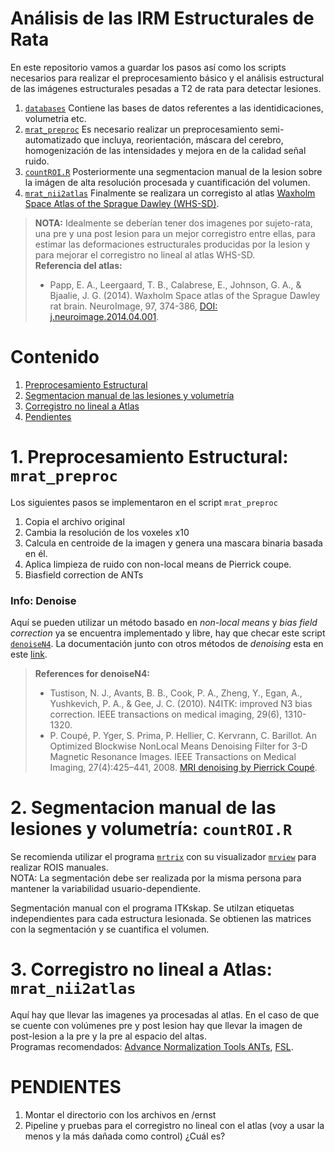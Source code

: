 # Análisis de las IRM Estructurales de Rata  
En este repositorio vamos a guardar los pasos así como los scripts necesarios para realizar el preprocesamiento básico y el análisis estructural de las imágenes estructurales pesadas a T2 de rata para detectar lesiones.  
1. [`databases`]() Contiene las bases de datos referentes a las identidicaciones, volumetria etc.   
1. [`mrat_preproc`](https://github.com/akpimentel/first-step/blob/master/mrat_preproc) Es necesario realizar un preprocesamiento semi-automatizado que incluya, reorientación, máscara del cerebro, homogenización de las intensidades y mejora en de la calidad señal ruido.
1. [`countROI.R`](https://github.com/akpimentel/first-step/blob/master/countROI.R) Posteriormente una segmentacion manual de la lesion sobre la imágen de alta resolución procesada y cuantificación del volumen.  
1. [`mrat_nii2atlas`](https://github.com/akpimentel/first-step/blob/master/mrat_nii2atlas) Finalmente se realizara un corregisto al atlas [Waxholm Space Atlas of the Sprague Dawley (WHS-SD)](https://www.nitrc.org/projects/whs-sd-atlas).  

> **NOTA:** Idealmente se deberían tener dos imagenes por sujeto-rata, una pre y una post lesion para un mejor corregistro entre ellas, para estimar las deformaciones estructurales producidas por la lesion y para mejorar el corregistro no lineal al atlas WHS-SD.  
> **Referencia del atlas:**  
> - Papp, E. A., Leergaard, T. B., Calabrese, E., Johnson, G. A., & Bjaalie, J. G. (2014). Waxholm Space atlas of the Sprague Dawley rat brain. NeuroImage, 97, 374-386, [DOI: j.neuroimage.2014.04.001](https://doi.org/10.1016/j.neuroimage.2014.04.001).  

# Contenido  
1. [Preprocesamiento Estructural](#preprocesamiento-estructural)
1. [Segmentacion manual de las lesiones y volumetría](#segmentacion-manual-de-las-lesiones-y-volumetria)
1. [Corregistro no lineal a Atlas](#corregistro-no-lineal-a-atlas)
1. [Pendientes](#pendientes)

# 1. Preprocesamiento Estructural: `mrat_preproc`  
Los siguientes pasos se implementaron en el script `mrat_preproc`  
1. Copia el archivo original  
1. Cambia la resolución de los voxeles x10  
1. Calcula en centroide de la imagen y genera una mascara binaria basada en él.  
1. Aplica limpieza de ruido con non-local means de Pierrick coupe.  
1. Biasfield correction de ANTs  
  
### Info: Denoise  
Aquí se pueden utilizar un método basado en *non-local means* y *bias field correction* ya se encuentra implementado y libre, hay que checar este script [`denoiseN4`](https://github.com/rcruces/MRI_analytic_tools/blob/master/Freesurfer_preprocessing/denoiseN4). La documentación junto con otros métodos de *denoising* esta en este [link](https://sites.google.com/site/pierrickcoupe/softwares/denoising-for-medical-imaging).  
> **References for denoiseN4:**  
> - Tustison, N. J., Avants, B. B., Cook, P. A., Zheng, Y., Egan, A., Yushkevich, P. A., & Gee, J. C. (2010). N4ITK: improved N3 bias correction. IEEE transactions on medical imaging, 29(6), 1310-1320.  
> - P. Coupé, P. Yger, S. Prima, P. Hellier, C. Kervrann, C. Barillot. An Optimized Blockwise NonLocal Means Denoising Filter for 3-D Magnetic Resonance Images. IEEE Transactions on Medical Imaging, 27(4):425–441, 2008. [MRI denoising by Pierrick Coupé](https://sites.google.com/site/pierrickcoupe/softwares/denoising-for-medical-imaging/mri-denoising).  
  

# 2. Segmentacion manual de las lesiones y volumetría: `countROI.R`  
Se recomienda utilizar el programa [`mrtrix`](http://www.mrtrix.org/) con su visualizador [`mrview`](http://mrtrix.readthedocs.io/en/latest/reference/commands/mrview.html?highlight=mrview) para realizar ROIS manuales.  
NOTA: La segmentación debe ser realizada por la misma persona para mantener la variabilidad usuario-dependiente.  

Segmentación manual con el programa ITKskap. Se utilzan etiquetas independientes para cada estructura lesionada. Se obtienen las matrices con la segmentación y se cuantifica el volumen. 

# 3. Corregistro no lineal a Atlas: `mrat_nii2atlas`  
Aquí hay que llevar las imagenes ya procesadas al atlas. En el caso de que se cuente con volúmenes pre y post lesion hay que llevar la imagen de post-lesion a la pre y la pre al espacio del altas.  
Programas recomendados: [Advance Normalization Tools ANTs](https://stnava.github.io/ANTs/), [FSL](https://fsl.fmrib.ox.ac.uk/fsl/fslwiki/FSL).  


# PENDIENTES  
1. Montar el directorio con los archivos en /ernst  
1. Pipeline y pruebas para el corregistro no lineal con el atlas (voy a usar la menos y la más dañada como control) ¿Cuál es?  






